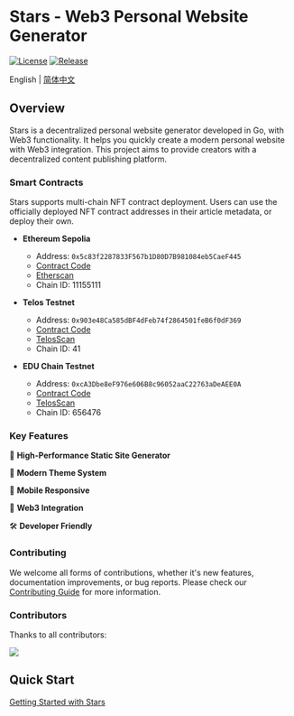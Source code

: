 # Stars - Web3 Personal Website Generator

[![License](https://img.shields.io/badge/License-Apache%202.0-blue.svg)](https://opensource.org/licenses/Apache-2.0)
[![Release](https://img.shields.io/github/v/release/jiangjiax/stars)](https://github.com/jiangjiax/stars/releases)

English | [简体中文](./README.md)

## Overview

Stars is a decentralized personal website generator developed in Go, with Web3 functionality. It helps you quickly create a modern personal website with Web3 integration. This project aims to provide creators with a decentralized content publishing platform.

### Smart Contracts

Stars supports multi-chain NFT contract deployment. Users can use the officially deployed NFT contract addresses in their article metadata, or deploy their own.

- **Ethereum Sepolia**
  - Address: `0x5c83f2287833F567b1D80D7B981084eb5CaeF445`
  - [Contract Code](https://github.com/jiangjiax/stars-contracts)
  - [Etherscan](https://sepolia.etherscan.io/address/0x5c83f2287833F567b1D80D7B981084eb5CaeF445)
  - Chain ID: 11155111

- **Telos Testnet**
  - Address: `0x903e48Ca585dBF4dFeb74f2864501feB6f0dF369`
  - [Contract Code](https://github.com/jiangjiax/stars-contracts)
  - [TelosScan](https://testnet.teloscan.io/address/0x903e48Ca585dBF4dFeb74f2864501feB6f0dF369)
  - Chain ID: 41

- **EDU Chain Testnet**
  - Address: `0xcA3Dbe8eF976e606B8c96052aaC22763aDeAEE0A`
  - [Contract Code](https://github.com/jiangjiax/stars-contracts)
  - [TelosScan](https://edu-chain-testnet.blockscout.com/address/0xcA3Dbe8eF976e606B8c96052aaC22763aDeAEE0A)
  - Chain ID: 656476

### Key Features

🚀 **High-Performance Static Site Generator**

🎨 **Modern Theme System**

📱 **Mobile Responsive**

🔗 **Web3 Integration**

🛠 **Developer Friendly**

### Contributing

We welcome all forms of contributions, whether it's new features, documentation improvements, or bug reports. Please check our [Contributing Guide](./CONTRIBUTING.md) for more information.

### Contributors

Thanks to all contributors:

<a href="https://github.com/jiangjiax/stars/graphs/contributors">
  <img src="https://contrib.rocks/image?repo=jiangjiax/stars" />
</a>

## Quick Start

[Getting Started with Stars](./internal/generator/templates/example-posts/stars/welcome.md) 